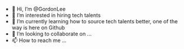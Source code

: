 - 👋 Hi, I’m @GordonLee
- 👀 I’m interested in hiring tech talents
- 🌱 I’m currently learning how to source tech talents better, one of the way is here on Github
- 💞️ I’m looking to collaborate on ...
- 📫 How to reach me ...

<!---
GordonLeeZeYee/GordonLeeZeYee is a ✨ special ✨ repository because its `README.md` (this file) appears on your GitHub profile.
You can click the Preview link to take a look at your changes.
--->
